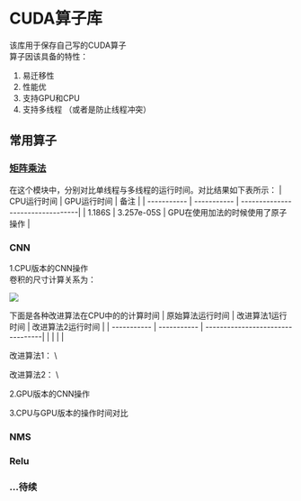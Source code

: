 # CUDA算子库
该库用于保存自己写的CUDA算子 \
算子因该具备的特性： 
1. 易迁移性
2. 性能优
3. 支持GPU和CPU
4. 支持多线程 （或者是防止线程冲突）
   

## 常用算子

### [矩阵乘法](https://github.com/WuZhongQing/CUDA/tree/main/%E7%9F%A9%E9%98%B5%E4%B9%98%E6%B3%95%E5%AE%9E%E9%AA%8C)
在这个模块中，分别对比单线程与多线程的运行时间。对比结果如下表所示：
| CPU运行时间 | GPU运行时间 | 备注                             |
| ----------- | ----------- | ---------------------------------|
|  1.186S     |  3.257e-05S  | GPU在使用加法的时候使用了原子操作  |



### CNN
1.CPU版本的CNN操作 \
卷积的尺寸计算关系为： 

![](https://latex.codecogs.com/svg.latex?&space;Output=\frac{(Input-Kernal_size&plus;2*Pad)}{Stride}&plus;1)

下面是各种改进算法在CPU中的的计算时间
| 原始算法运行时间 | 改进算法1运行时间 | 改进算法2运行时间                             |
| ----------- | ----------- | ---------------------------------|
|       |    |   |

改进算法1： \

改进算法2： \




2.GPU版本的CNN操作

3.CPU与GPU版本的操作时间对比


### NMS

### Relu

### ...待续

